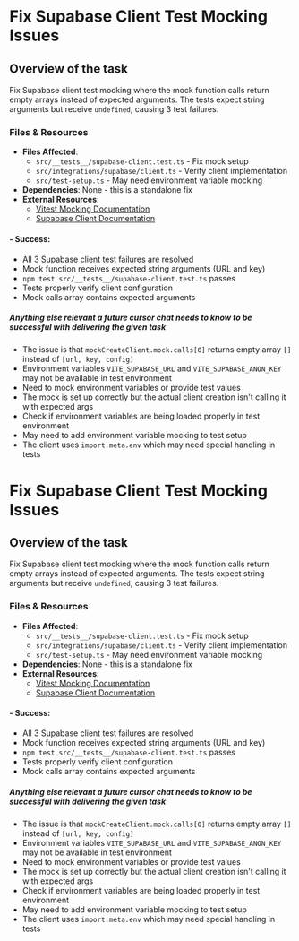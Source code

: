 # Fix Supabase Client Test Mocking Issues

## Overview of the task
Fix Supabase client test mocking where the mock function calls return empty arrays instead of expected arguments. The tests expect string arguments but receive `undefined`, causing 3 test failures.

### Files & Resources
- **Files Affected**: 
  - `src/__tests__/supabase-client.test.ts` - Fix mock setup
  - `src/integrations/supabase/client.ts` - Verify client implementation
  - `src/test-setup.ts` - May need environment variable mocking
- **Dependencies**: None - this is a standalone fix
- **External Resources**: 
  - [Vitest Mocking Documentation](https://vitest.dev/guide/mocking.html)
  - [Supabase Client Documentation](https://supabase.com/docs/reference/javascript/creating-a-client)

#### - **Success**: 
- All 3 Supabase client test failures are resolved
- Mock function receives expected string arguments (URL and key)
- `npm test src/__tests__/supabase-client.test.ts` passes
- Tests properly verify client configuration
- Mock calls array contains expected arguments

##### Anything else relevant a future cursor chat needs to know to be successful with delivering the given task
- The issue is that `mockCreateClient.mock.calls[0]` returns empty array `[]` instead of `[url, key, config]`
- Environment variables `VITE_SUPABASE_URL` and `VITE_SUPABASE_ANON_KEY` may not be available in test environment
- Need to mock environment variables or provide test values
- The mock is set up correctly but the actual client creation isn't calling it with expected args
- Check if environment variables are being loaded properly in test environment
- May need to add environment variable mocking to test setup
- The client uses `import.meta.env` which may need special handling in tests



# Fix Supabase Client Test Mocking Issues

## Overview of the task
Fix Supabase client test mocking where the mock function calls return empty arrays instead of expected arguments. The tests expect string arguments but receive `undefined`, causing 3 test failures.

### Files & Resources
- **Files Affected**: 
  - `src/__tests__/supabase-client.test.ts` - Fix mock setup
  - `src/integrations/supabase/client.ts` - Verify client implementation
  - `src/test-setup.ts` - May need environment variable mocking
- **Dependencies**: None - this is a standalone fix
- **External Resources**: 
  - [Vitest Mocking Documentation](https://vitest.dev/guide/mocking.html)
  - [Supabase Client Documentation](https://supabase.com/docs/reference/javascript/creating-a-client)

#### - **Success**: 
- All 3 Supabase client test failures are resolved
- Mock function receives expected string arguments (URL and key)
- `npm test src/__tests__/supabase-client.test.ts` passes
- Tests properly verify client configuration
- Mock calls array contains expected arguments

##### Anything else relevant a future cursor chat needs to know to be successful with delivering the given task
- The issue is that `mockCreateClient.mock.calls[0]` returns empty array `[]` instead of `[url, key, config]`
- Environment variables `VITE_SUPABASE_URL` and `VITE_SUPABASE_ANON_KEY` may not be available in test environment
- Need to mock environment variables or provide test values
- The mock is set up correctly but the actual client creation isn't calling it with expected args
- Check if environment variables are being loaded properly in test environment
- May need to add environment variable mocking to test setup
- The client uses `import.meta.env` which may need special handling in tests